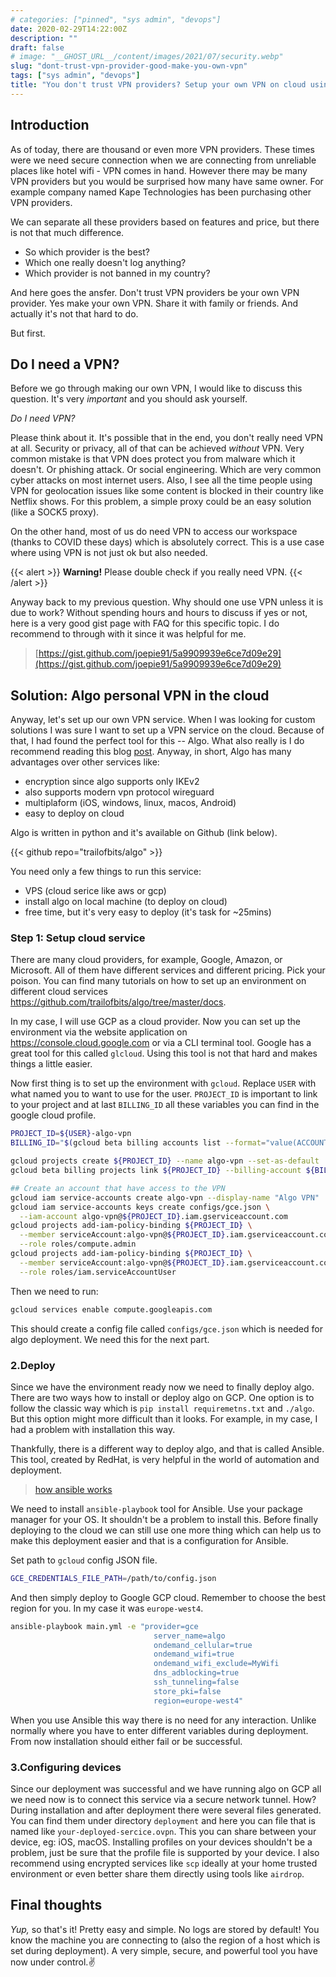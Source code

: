 ```yaml
---
# categories: ["pinned", "sys admin", "devops"]
date: 2020-02-29T14:22:00Z
description: ""
draft: false
# image: "__GHOST_URL__/content/images/2021/07/security.webp"
slug: "dont-trust-vpn-provider-good-make-you-own-vpn"
tags: ["sys admin", "devops"]
title: "You don't trust VPN providers? Setup your own VPN on cloud using Ansible."
---
```



## Introduction

As of today, there are thousand or even more VPN providers. These times were we need secure connection when we are connecting from unreliable places like hotel wifi - VPN comes in hand. However there may be many VPN providers but you would be surprised how many have same owner. For example company named Kape Technologies has been purchasing other VPN providers.

We can separate all these providers based on features and price, but there is not that much difference.

*  So which provider is the best?
*  Which one really doesn't log anything?
*  Which provider is not banned in my country?

And here goes the ansfer. Don't trust VPN providers be your own VPN provider. Yes make your own VPN. Share it with family or friends. And actually it's not that hard to do.

But first.

## Do I need a VPN?

Before we go through making our own VPN, I would like to discuss this question. It's very _important_ and you should ask yourself.

_Do I need VPN?_

Please think about it. It's possible that in the end, you don't really need VPN at all. Security or privacy, all of that can be achieved _without_ VPN. Very common mistake is that VPN does protect you from malware which it doesn't. Or phishing attack. Or social engineering. Which are very common cyber attacks on most internet users. Also, I see all the time people using VPN for geolocation issues like some content is blocked in their country like Netflix shows. For this problem, a simple proxy could be an easy solution (like a SOCK5 proxy).

On the other hand, most of us do need VPN to access our workspace (thanks to COVID these days) which is absolutely correct. This is a use case where using VPN is not just ok but also needed.

<!-- --- -->

{{< alert >}}
**Warning!** Please double check if you really need VPN.
{{< /alert >}}

Anyway back to my previous question. Why should one use VPN unless it is due to work?  Without spending hours and hours to discuss if yes or not, here is a very good gist page with FAQ for this specific topic. I do recommend to through with it since it was helpful for me.

<!-- {{< github repo="https://gist.github.com/joepie91/5a9909939e6ce7d09e29" >}} -->
> [https://gist.github.com/joepie91/5a9909939e6ce7d09e29](https://gist.github.com/joepie91/5a9909939e6ce7d09e29)


## Solution: Algo personal VPN in the cloud

Anyway, let's set up our own VPN service. When I was looking for custom solutions I was sure I want to set up a VPN service on the cloud. Because of that, I had found the perfect tool for this -- Algo. What also really is I do recommend reading this blog [post](https://blog.trailofbits.com/2016/12/12/meet-algo-the-vpn-that-works/). Anyway, in short, Algo has many advantages over other services like:

* encryption since algo supports only IKEv2
* also supports modern vpn protocol wireguard
* multiplaform (iOS, windows, linux, macos, Android)
* easy to deploy on cloud

Algo is written in python and it's available on Github (link below).

{{< github repo="trailofbits/algo" >}}

You need only a few things to run this service:

* VPS (cloud serice like aws or gcp)
* install algo on local machine (to deploy on cloud)
* free time, but it's very easy to deploy (it's task for ~25mins)

### Step 1: Setup cloud service

There are many cloud providers, for example, Google, Amazon, or Microsoft. All of them have different services and different pricing. Pick your poison. You can find many tutorials on how to set up an environment on different cloud services https://github.com/trailofbits/algo/tree/master/docs.

In my case, I will use GCP as a cloud provider. Now you can set up the environment via the website application on https://console.cloud.google.com or via a CLI terminal tool. Google has a great tool for this called `glcloud`. Using this tool is not that hard and makes things a little easier.

Now first thing is to set up the environment with `gcloud`. Replace `USER` with what named you to want to use for the user. `PROJECT_ID` is important to link to your project and at last `BILLING_ID` all these variables you can find in the google cloud profile.

```bash
PROJECT_ID=${USER}-algo-vpn
BILLING_ID="$(gcloud beta billing accounts list --format="value(ACCOUNT_ID)")"

gcloud projects create ${PROJECT_ID} --name algo-vpn --set-as-default
gcloud beta billing projects link ${PROJECT_ID} --billing-account ${BILLING_ID}

## Create an account that have access to the VPN
gcloud iam service-accounts create algo-vpn --display-name "Algo VPN"
gcloud iam service-accounts keys create configs/gce.json \
  --iam-account algo-vpn@${PROJECT_ID}.iam.gserviceaccount.com
gcloud projects add-iam-policy-binding ${PROJECT_ID} \
  --member serviceAccount:algo-vpn@${PROJECT_ID}.iam.gserviceaccount.com \
  --role roles/compute.admin
gcloud projects add-iam-policy-binding ${PROJECT_ID} \
  --member serviceAccount:algo-vpn@${PROJECT_ID}.iam.gserviceaccount.com \
  --role roles/iam.serviceAccountUser
```

Then we need to run:

```bash
gcloud services enable compute.googleapis.com
```

This should create a config file called `configs/gce.json` which is needed for algo deployment. We need this for the next part.

### 2.Deploy

Since we have the environment ready now we need to finally deploy algo. There are two ways how to install or deploy algo on GCP. One option is to follow the classic way which is `pip install requiremetns.txt` and `./algo`. But this option might more difficult than it looks. For example, in my case, I had a problem with installation this way.

Thankfully, there is a different way to deploy algo, and that is called Ansible. This tool, created by RedHat, is very helpful in the world of automation and deployment.

> [how ansible works](https://www.ansible.com/overview/how-ansible-works)

We need to install `ansible-playbook` tool for Ansible. Use your package manager for your OS. It shouldn't be a problem to install this. Before finally deploying to the cloud we can still use one more thing which can help us to make this deployment easier and that is a configuration for Ansible.

Set path to `gcloud` config JSON file.

```bash
GCE_CREDENTIALS_FILE_PATH=/path/to/config.json
```

And then simply deploy to Google GCP cloud. Remember to choose the best region for you. In my case it was `europe-west4`.

```bash
ansible-playbook main.yml -e "provider=gce
                                server_name=algo
                                ondemand_cellular=true
                                ondemand_wifi=true
                                ondemand_wifi_exclude=MyWifi
                                dns_adblocking=true
                                ssh_tunneling=false
                                store_pki=false
                                region=europe-west4"
```

When you use Ansible this way there is no need for any interaction. Unlike normally where you have to enter different variables during deployment. From now installation should either fail or be successful.

### 3.Configuring devices

Since our deployment was successful and we have running algo on GCP all we need now is to connect this service via a secure network tunnel. How? During installation and after deployment there were several files generated. You can find them under directory `deployment` and here you can file that is named like `your-deployed-sercice.ovpn`. This you can share between your device, eg: iOS, macOS. Installing profiles on your devices shouldn't be a problem, just be sure that the profile file is supported by your device. I also recommend using encrypted services like `scp` ideally at your home trusted environment or even better share them directly using tools like `airdrop`.

## Final thoughts

_Yup,_ so that's it! Pretty easy and simple. No logs are stored by default! You know the machine you are connecting to (also the region of a host which is set during deployment). A very simple, secure, and powerful tool you have now under control.✌
